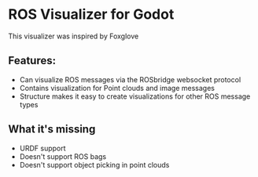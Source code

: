 # ROS Visualizer for Godot
This visualizer was inspired by Foxglove

## Features:
- Can visualize ROS messages via the ROSbridge websocket protocol
- Contains visualization for Point clouds and image messages
- Structure makes it easy to create visualizations for other ROS message types

## What it's missing
- URDF support
- Doesn't support ROS bags
- Doesn't support object picking in point clouds 
